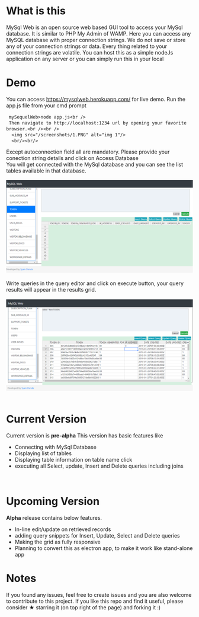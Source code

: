 What is this
=================

MySql Web is an open source web based GUI tool to access your MySql database.
It is similar to PHP My Admin of WAMP. Here you can access any MySQL database with proper connection strings.
We do not save or store any of your connection strings or data. Every thing related to your connection strings are volatile. You can host this as a simple nodeJs application on any server or you can simply run this in your local

Demo
=================
You can access https://mysqlweb.herokuapp.com/ for live demo.
Run the app.js file from your cmd prompt<br />
     
     mySequelWeb>node app.js<br />
     Then navigate to http://localhost:1234 url by opening your favorite browser.<br /><br />
      <img src="/screenshots/1.PNG" alt="img 1"/>
      <br/><br/>
  Except autoconnection field all are mandatory. Please provide your conection string details and click on Access Database<br />
  You will get connected with the MySql database and you can see the list tables available in that database.<br /><br />
    <img src="/screenshots/3.PNG" alt="img 2"/> <br/><br/>
  Write queries in the query editor and click on execute button, your query results will appear in the results grid.<br /><br />
    <img src="/screenshots/2.PNG" alt="img 3"/> <br/><br/>



Current Version
=================
Current version is <b>pre-alpha</b>
This version has basic features like <br/>
<ul>
  <li>Connecting with MySql Database</li>
  <li>Displaying list of tables</li>
  <li>Displaying table information on table name click</li>
  <li>executing all Select, update, Insert and Delete queries including joins</li>
</ul>
<br/>

Upcoming Version
=================
<b>Alpha</b>  release contains below features. <br/>
<ul>
  <li>In-line edit/update on retrieved records</li>
  <li>adding query snippets for Insert, Update, Select and Delete queries</li>
  <li>Making the grid as fully responsive</li>
  <li>Planning to convert this as electron app, to make it work like stand-alone app</li>
</ul>

Notes
=================
If you found any issues, feel free to create issues and you are also welcome to contribute to this project.
If you like this repo and find it useful, please consider ★ starring it (on top right of the page) and forking it :)
